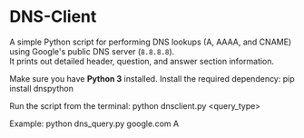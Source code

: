 # DNS-Client
A simple Python script for performing DNS lookups (A, AAAA, and CNAME) using Google's public DNS server (`8.8.8.8`).  
It prints out detailed header, question, and answer section information.


Make sure you have **Python 3** installed.
Install the required dependency:
pip install dnspython

Run the script from the terminal:
python dnsclient.py <hostname> <query_type>

Example:
python dns_query.py google.com A
